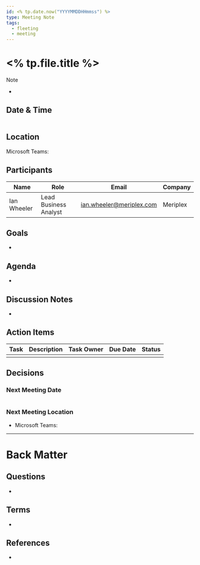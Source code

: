 ```yaml
---
id: <% tp.date.now("YYYYMMDDHHmmss") %>
type: Meeting Note
tags:
  - fleeting
  - meeting
---
```

# <% tp.file.title %>

> [!Note]
> - 

## Date & Time

```Datetime

```

## Location

Microsoft Teams: 

## Participants

| Name        | Role                  | Email                    | Company  |
| ----------- | --------------------- | ------------------------ | -------- |
| Ian Wheeler | Lead Business Analyst | ian.wheeler@meriplex.com | Meriplex |

## Goals

- 

## Agenda 

- 

## Discussion Notes

- 

## Action Items

| Task | Description | Task Owner | Due Date | Status |
| ---- | ----------- | ---------- | -------- | ------ |
|      |             |            |          |        |

## Decisions

### Next Meeting Date

```Datetime

```

### Next Meeting Location

- Microsoft Teams: 


---
# Back Matter
## Questions

- 

## Terms

- 

## References

- 
